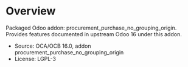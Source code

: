 # Overview

Packaged Odoo addon: procurement_purchase_no_grouping_origin. Provides features documented in upstream Odoo 16 under this addon.

- Source: OCA/OCB 16.0, addon procurement_purchase_no_grouping_origin
- License: LGPL-3
